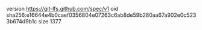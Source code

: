 version https://git-lfs.github.com/spec/v1
oid sha256:e16644e4b0caef0356804e07263c6ab8de59b280aa67a902e0c5233b674d9b1c
size 1377
